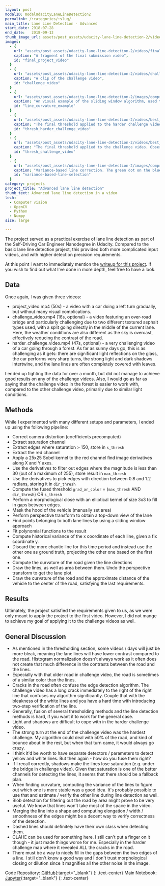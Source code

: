 ```yaml
---
layout: post
modalID: modalUdacityLaneLineDetection2
permalink: /:categories/:slug/
main_title: Lane Line Detection - Advanced
start_date: 2018-07-28
end_date:   2018-09-13
thumb_image_url: assets/post_assets/udacity-lane-line-detection-2/videos/final_project_video.gif
images:
  - {
    url: "assets/post_assets/udacity-lane-line-detection-2/videos/final_project_video.gif",
    caption: "A fragment of the final submission video",
    id: "final_project_video"
  }
  - {
    url: "assets/post_assets/udacity-lane-line-detection-2/videos/challenge_video.gif",
    caption: "A clip of the challenge video",
    id: "challenge_video"
  }
  - {
    url: "assets/post_assets/udacity-lane-line-detection-2/images/compressed/line_curvature_example.png",
    caption: "An visual example of the sliding window algorithm, used to find the pixels belonging to each lane line. Here, polynomial functions were also fit to the lines, estimating the curvature.",
    id: "line_curvature_example"
  }
  - {
    url: "assets/post_assets/udacity-lane-line-detection-2/videos/best__edge__threshold__sob25_m30-_L_d-09__closed__harder_challenge_video.gif",
    caption: "The final threshold applied to the harder challenge video. Observe that the lane lines can be seen even with all the noise in the system.",
    id: "thresh_harder_challenge_video"
  }
  - {
    url: "assets/post_assets/udacity-lane-line-detection-2/videos/best__edge__threshold__sob25_m30-_L_d-09__closed__challenge_video.gif",
    caption: "The final threshold applied to the challenge video. Observe the line in the middle of the road, separating the two types of asphalt used in the road.",
    id: "thresh_challenge_video"
  }
  - {
    url: "assets/post_assets/udacity-lane-line-detection-2/images/compressed/Variance-based line selection.png",
    caption: "Variance-based line correction. The green dot on the blue line is placed based not on the width at that point, but on a fixed distance from the green point on the right line",
    id: "variance-based-line-selection"
  }
category: projects
project_title: "Advanced lane line detection"
thumb_text: Advanced lane line detection in a video
tech:
  - Computer vision
  - OpenCV
  - Python
  - Numpy
size: large

---
```


<div class="post-content-markdown">

The project served as a practical exercise of lane line detection as part of the Self-Driving Car Engineer Nanodegree in Udacity. Compared to the basic lane line detection project, this provided both more complicated input videos, and with higher detection precision requirements.

At this point I want to immediately mention the [writeup for this project](https://github.com/LinasKo/CarND-Advanced-Lane-Lines/blob/master/writeup.md). If you wish to find out what I've done in more depth, feel free to have a look.

## Data

Once again, I was given three videos:
* project_video.mp4 (50s) - a video with a car doing a left turn gradually, but without many visual complications.
* challenge_video.mp4 (16s, optional) - a video featuring an over-road bridge and particularly challenging due to two different textured asphalt types used, with a split going directly in the middle of the current lane. Here, the weather conditions are also different as the sky is overcast, effectively reducing the contrast of the road.
* harder_challenge_video.mp4 (47s, optional) - a very challenging video of a car going through a forest. As far as sunny days go, this is as challenging as it gets: there are significant light reflections on the glass, the car performs very sharp turns, the strong light and dark shadows intertwine, and the lane lines are often completely covered with leaves.

I ended up fighting the data for over a month, but did not manage to achieve good results on any of the challenge videos. Also, I would go as far as saying that the challenge video in the forest is easier to work with, compared to the other challenge video, primarily due to similar light conditions.

## Methods

While I experimented with many different setups and parameters, I ended up using the following pipeline:
* Correct camera distortion (coefficients precomputed)
* Extract saturation channel
* Extract edges where saturation > 150, store in `s_thresh`
* Extract the red channel
* Apply a 25x25 Sobel kernel to the red channel find image derivatives along X and Y axes.
* Use the derivatives to filter out edges where the magnitude is less than 30 (out of a maximum of 255), store result in `max_thresh`
* Use the derivatives to pick edges with direction between 0.8 and 1.2 radians, storing it in `dir_thresh`
* Compute the fused threshold `grad_or_color` = (`max_thresh` AND `dir_thresh`) OR `s_thresh`
* Perform a morphological close with an elliptical kernel of size 3x3 to fill in gaps between edges.
* Mask the hood of the vehicle (manually set area)
* Perform perspective transform to obtain a top-down view of the lane
* Find points belonging to both lane lines by using a sliding window approach
* Fit polynomial functions to the result
* Compute historical variance of the x coordinate of each line, given a fix coordinate y.
* Discard the more chaotic line for this time period and instead use the other one as ground truth, projecting the other one based on the first one.
* Compute the curvature of the road given the line directions
* Draw the lines, as well as area between them. Undo the perspective transform to get the lane plot.
* Draw the curvature of the road and the approximate distance of the vehicle to the center of the road, satisfying the last requirements.

## Results

Ultimately, the project satisfied the requirements given to us, as we were only meant to apply the project to the first video. However, I did not mange to achieve my goal of applying it to the challenge videos as well.

## General Discussion


* As mentioned in the thresholding section, some videos / days will just be more bleak, meaning the lane lines will have lower contrast compared to the road. Histogram normalization doesn't always work as it often does not create that much difference in the contrasts between the road and the lines.
* Especially with that older road in challenge video, the road is sometimes of a similar color than the lines.
* Cracks in the road often confuse the edge detection algorithm. The challenge video has a long crack immediately to the right of the right line that confuses my algorithm significantly. Couple that with the bleakness of the white lines and you have a hard time with introducing two-step verification of the line.
* Generally, fusion of several thresholding methods and the line detection methods is hard, if you want it to work for the general case.
* Light and shadows are difficult to cope with in the harder challenge video.
* The strong turn at the end of the challenge video was the hardest challenge. My algorithm could deal with 50% of the road, and kind of bounce about in the rest, but when that turn came, it would always go crazy.
* I think it'd be worth to have separate detectors / parameters to detect yellow and white lines. But then again - how do you fuse them right?
* If I recall correctly, shadows make the lines lose saturation (e.g. under the bridge in challenge video). Given that saturation is one of the better channels for detecting the lines, it seems that there should be a fallback plan.
* When finding curvature, computing the variance of the lines to figure out which one is more stable was a good idea. It's probably possible to use that and estimate / verify the other line during line detection as well.
* Blob detection for filtering out the road by area might prove to be very useful. We know that lines won't take most of the space in the video.
* Merging the line into a shape and computing elongation / width / smoothness of the edges might be a decent way to verify correctness of the detection.
* Dashed lines should definitely have their own class when detecting them.
* CLAHE can be used for something here. I still can't put a finger on it though - it just made things worse for me. Especially in the harder challenge map where it revealed ALL the cracks in the road.
* There must be a way to nicely fill in the gaps between the two edges of a line. I still don't know a good way and I don't trust morphological closing or dilution since it magnifies all the other noise in the image.

Code Repository: [GitHub](https://github.com/LinasKo/CarND-Advanced-Lane-Lines){:target="_blank"}
{: .text-center}
Main Notebook: [Jupyter](https://github.com/LinasKo/CarND-Advanced-Lane-Lines/blob/master/notebooks/Final%20Notebook.ipynb){:target="_blank"}
{: .text-center}

</div>
